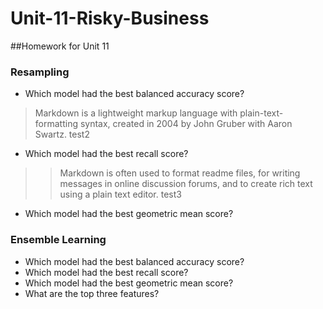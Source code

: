 # Unit-11-Risky-Business
##Homework for Unit 11

### Resampling
  * Which model had the best balanced accuracy score?
   > Markdown is a lightweight markup language with plain-text-formatting syntax, created in 2004 by John Gruber with Aaron Swartz.
   > test2
   > 

  * Which model had the best recall score?
   >> Markdown is often used to format readme files, for writing messages in online discussion forums, and to create rich text using a plain text editor.
   >> test3
   >> 
  * Which model had the best geometric mean score?
  



### Ensemble Learning
 * Which model had the best balanced accuracy score?
 * Which model had the best recall score?
 * Which model had the best geometric mean score?
 * What are the top three features?
